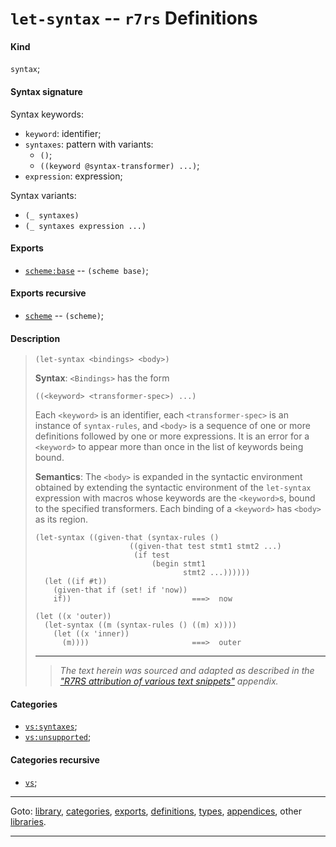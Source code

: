 

<a id='definition__r7rs__let-syntax'></a>

# `let-syntax` -- `r7rs` Definitions


<a id='definition__r7rs__let-syntax__kind'></a>

#### Kind

`syntax`;


<a id='definition__r7rs__let-syntax__syntax-signature'></a>

#### Syntax signature

Syntax keywords:
 * `keyword`: identifier;
 * `syntaxes`: pattern with variants:
   * `()`;
   * `((keyword @syntax-transformer) ...)`;
 * `expression`: expression;

Syntax variants:
 * `(_ syntaxes)`
 * `(_ syntaxes expression ...)`


<a id='definition__r7rs__let-syntax__exports'></a>

#### Exports

 * [`scheme:base`](../../r7rs/exports/scheme_3a_base.md#export__r7rs__scheme_3a_base) -- `(scheme base)`;


<a id='definition__r7rs__let-syntax__exports-recursive'></a>

#### Exports recursive

 * [`scheme`](../../r7rs/exports/scheme.md#export__r7rs__scheme) -- `(scheme)`;


<a id='definition__r7rs__let-syntax__description'></a>

#### Description

> ````
> (let-syntax <bindings> <body>)
> ````
> 
> 
> **Syntax**:
> `<Bindings>` has the form
> ````
> ((<keyword> <transformer-spec>) ...)
> ````
> Each `<keyword>` is an identifier,
> each `<transformer-spec>` is an instance of `syntax-rules`, and
> `<body>` is a sequence of one or more definitions followed
> by one or more expressions.  It is an error
> for a `<keyword>` to appear more than once in the list of keywords
> being bound.
> 
> **Semantics**:
> The `<body>` is expanded in the syntactic environment
> obtained by extending the syntactic environment of the
> `let-syntax` expression with macros whose keywords are
> the `<keyword>`s, bound to the specified transformers.
> Each binding of a `<keyword>` has `<body>` as its region.
> 
> ````
> (let-syntax ((given-that (syntax-rules ()
>                      ((given-that test stmt1 stmt2 ...)
>                       (if test
>                           (begin stmt1
>                                  stmt2 ...))))))
>   (let ((if #t))
>     (given-that if (set! if 'now))
>     if))                           ===>  now
> 
> (let ((x 'outer))
>   (let-syntax ((m (syntax-rules () ((m) x))))
>     (let ((x 'inner))
>       (m))))                       ===>  outer
> ````
> 
> 
> ----
> > *The text herein was sourced and adapted as described in the ["R7RS attribution of various text snippets"](../../r7rs/appendices/attribution.md#appendix__r7rs__attribution) appendix.*


<a id='definition__r7rs__let-syntax__categories'></a>

#### Categories

 * [`vs:syntaxes`](../../r7rs/categories/vs_3a_syntaxes.md#category__r7rs__vs_3a_syntaxes);
 * [`vs:unsupported`](../../r7rs/categories/vs_3a_unsupported.md#category__r7rs__vs_3a_unsupported);


<a id='definition__r7rs__let-syntax__categories-recursive'></a>

#### Categories recursive

 * [`vs`](../../r7rs/categories/vs.md#category__r7rs__vs);

----

Goto: [library](../../r7rs/_index.md#library__r7rs), [categories](../../r7rs/categories/_index.md#toc__r7rs__categories), [exports](../../r7rs/exports/_index.md#toc__r7rs__exports), [definitions](../../r7rs/definitions/_index.md#toc__r7rs__definitions), [types](../../r7rs/types/_index.md#toc__r7rs__types), [appendices](../../r7rs/appendices/_index.md#toc__r7rs__appendices), other [libraries](../../_libraries.md#toc__libraries).

----


